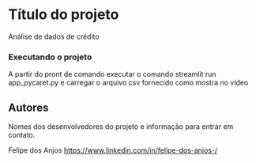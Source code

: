 # Título do projeto

Análise de dados de crédito

### Executando o projeto

A partir do pront de comando executar o comando streamlit run app_pycaret.py e carregar o arquivo csv fornecido como mostra no vídeo


## Autores

Nomes dos desenvolvedores do projeto e informação para entrar em contato.

Felipe dos Anjos 
https://www.linkedin.com/in/felipe-dos-anjos-/


